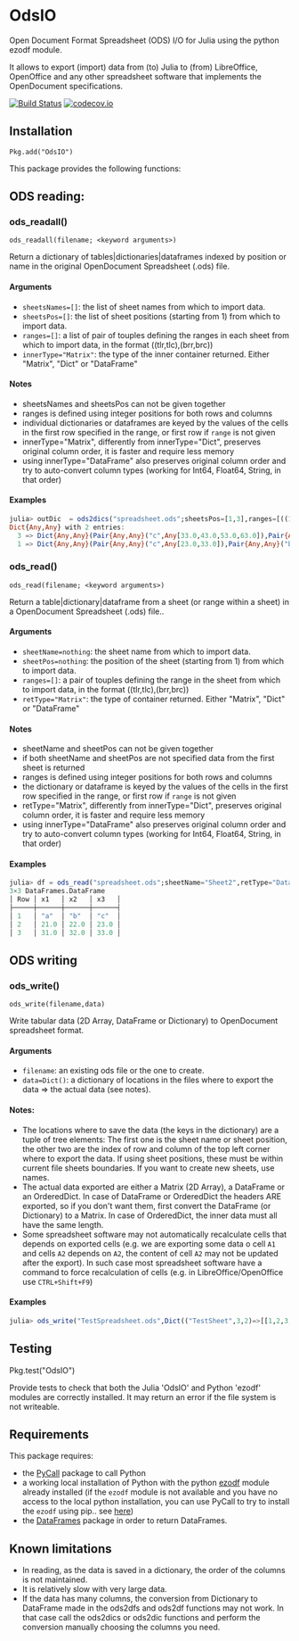 # OdsIO

Open Document Format Spreadsheet (ODS) I/O for Julia using the python ezodf module.

It allows to export (import) data from (to) Julia to (from) LibreOffice, OpenOffice and any other spreadsheet software that implements the OpenDocument specifications.

[![Build Status](https://travis-ci.org/sylvaticus/OdsIO.jl.svg?branch=master)](https://travis-ci.org/sylvaticus/OdsIO.jl)
[![codecov.io](http://codecov.io/github/sylvaticus/OdsIO.jl/coverage.svg?branch=master)](http://codecov.io/github/sylvaticus/OdsIO.jl?branch=master)

## Installation
`Pkg.add("OdsIO")`

This package provides the following functions:

## ODS reading:

### ods_readall()

    ods_readall(filename; <keyword arguments>)

Return a dictionary of tables|dictionaries|dataframes indexed by position or name in the original OpenDocument Spreadsheet (.ods) file.

#### Arguments
* `sheetsNames=[]`: the list of sheet names from which to import data.
* `sheetsPos=[]`: the list of sheet positions (starting from 1) from which to import data.
* `ranges=[]`: a list of pair of touples defining the ranges in each sheet from which to import data, in the format ((tlr,tlc),(brr,brc))
* `innerType="Matrix"`: the type of the inner container returned. Either "Matrix", "Dict" or "DataFrame"

#### Notes
* sheetsNames and sheetsPos can not be given together
* ranges is defined using integer positions for both rows and columns
* individual dictionaries or dataframes are keyed by the values of the cells in the first row specified in the range, or first row if `range` is not given
* innerType="Matrix", differently from innerType="Dict", preserves original column order, it is faster and require less memory
* using innerType="DataFrame" also preserves original column order and try to auto-convert column types (working for Int64, Float64, String, in that order)

#### Examples
```julia
julia> outDic  = ods2dics("spreadsheet.ods";sheetsPos=[1,3],ranges=[((1,1),(3,3)),((2,2),(6,4))], innerType="Dict")
Dict{Any,Any} with 2 entries:
  3 => Dict{Any,Any}(Pair{Any,Any}("c",Any[33.0,43.0,53.0,63.0]),Pair{Any,Any}("b",Any[32.0,42.0,52.0,62.0]),Pair{Any,Any}("d",Any[34.0,44.0,54.…
  1 => Dict{Any,Any}(Pair{Any,Any}("c",Any[23.0,33.0]),Pair{Any,Any}("b",Any[22.0,32.0]),Pair{Any,Any}("a",Any[21.0,31.0]))
```

### ods_read()

    ods_read(filename; <keyword arguments>)

Return a  table|dictionary|dataframe from a sheet (or range within a sheet) in a OpenDocument Spreadsheet (.ods) file..

#### Arguments
* `sheetName=nothing`: the sheet name from which to import data.
* `sheetPos=nothing`: the position of the sheet (starting from 1) from which to import data.
* `ranges=[]`: a pair of touples defining the range in the sheet from which to import data, in the format ((tlr,tlc),(brr,brc))
* `retType="Matrix"`: the type of container returned. Either "Matrix", "Dict" or "DataFrame"

#### Notes
* sheetName and sheetPos can not be given together
* if both sheetName and sheetPos are not specified data from the first sheet is returned
* ranges is defined using integer positions for both rows and columns
* the dictionary or dataframe is keyed by the values of the cells in the first row specified in the range, or first row if `range` is not given
* retType="Matrix", differently from innerType="Dict", preserves original column order, it is faster and require less memory
* using innerType="DataFrame" also preserves original column order and try to auto-convert column types (working for Int64, Float64, String, in that order)

#### Examples
```julia
julia> df = ods_read("spreadsheet.ods";sheetName="Sheet2",retType="DataFrame")
3×3 DataFrames.DataFrame
│ Row │ x1   │ x2   │ x3   │
├─────┼──────┼──────┼──────┤
│ 1   │ "a"  │ "b"  │ "c"  │
│ 2   │ 21.0 │ 22.0 │ 23.0 │
│ 3   │ 31.0 │ 32.0 │ 33.0 │
```


## ODS writing

### ods_write()

    ods_write(filename,data)

Write tabular data (2D Array, DataFrame or Dictionary) to OpenDocument spreadsheet format.

#### Arguments
* `filename`:    an existing ods file or the one to create.
* `data=Dict()`: a dictionary of locations in the files where to export the data => the actual data (see notes).

#### Notes:
* The locations where to save the data (the keys in the dictionary) are a tuple of tree elements:
The first one is the sheet name or sheet position, the other two are the index of row and column of the top
left corner where to export the data.
If using sheet positions, these must be within current file sheets boundaries. If you want to create new sheets,
use names.
* The actual data exported are either a Matrix (2D Array), a DataFrame or an OrderedDict. In case of DataFrame or
OrderedDict the headers ARE exported, so if you don't want them, first convert the DataFrame (or Dictionary)
to a Matrix. In case of OrderedDict, the inner data must all have the same length.
* Some spreadsheet software may not automatically recalculate cells that depends on exported cells (e.g. we are exporting
some data o cell `A1` and cells `A2` depends on `A2`, the content of cell `A2` may not be updated after the export).
In such case most spreadsheet software have a command to force recalculation of cells (e.g. in LibreOffice/OpenOffice
use `CTRL+Shift+F9`)

#### Examples
```julia
julia> ods_write("TestSpreadsheet.ods",Dict(("TestSheet",3,2)=>[[1,2,3,4,5] [6,7,8,9,10]]))
```

## Testing

Pkg.test("OdsIO")

Provide tests to check that both the Julia 'OdsIO' and Python 'ezodf' modules are correctly installed. It may return an error if the file system is not writeable.


## Requirements

This package requires:
- the [PyCall](https://github.com/JuliaPy/PyCall.jl) package to call Python
- a working local installation of Python with the python [ezodf](https://github.com/T0ha/ezodf) module already installed (if the `ezodf` module is not available and you have no access to the local python installation, you can use PyCall to try to install the `ezodf` using pip.. see [here](https://gist.github.com/Luthaf/368a23981c8ec095c3eb))
- the [DataFrames](https://github.com/JuliaStats/DataFrames.jl) package in order to return DataFrames.

## Known limitations

* In reading, as the data is saved in a dictionary, the order of the columns is not maintained.
* It is relatively slow with very large data.
* If the data has many columns, the conversion from Dictionary to DataFrame made in the ods2dfs and ods2df functions may not work. In that case call the ods2dics or ods2dic functions and perform the conversion manually choosing the columns you need.
